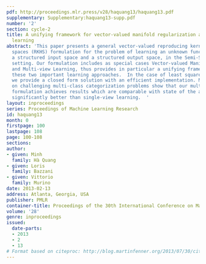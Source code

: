 ```yaml
---
pdf: http://proceedings.mlr.press/v28/haquang13/haquang13.pdf
supplementary: Supplementary:haquang13-supp.pdf
number: '2'
section: cycle-2
title: A unifying framework for vector-valued manifold regularization and multi-view
  learning
abstract: 'This paper presents a general vector-valued reproducing kernel Hilbert
  spaces (RKHS) formulation for the problem of learning an unknown functional dependency  between
  a structured input space and a structured output space, in the Semi-Supervised Learning
  setting. Our formulation includes as special cases Vector-valued Manifold Regularization
  and Multi-view Learning, thus provides in particular a unifying framework linking
  these two important learning approaches.  In the case of least square loss function,
  we provide a closed form solution with an efficient implementation. Numerical experiments
  on challenging multi-class categorization problems show that our multi-view learning
  formulation achieves results which are comparable with state of the art and are
  significantly better than single-view learning.  '
layout: inproceedings
series: Proceedings of Machine Learning Research
id: haquang13
month: 0
firstpage: 100
lastpage: 108
page: 100-108
sections: 
author:
- given: Minh
  family: Hà Quang
- given: Loris
  family: Bazzani
- given: Vittorio
  family: Murino
date: 2013-02-13
address: Atlanta, Georgia, USA
publisher: PMLR
container-title: Proceedings of the 30th International Conference on Machine Learning
volume: '28'
genre: inproceedings
issued:
  date-parts:
  - 2013
  - 2
  - 13
# Format based on citeproc: http://blog.martinfenner.org/2013/07/30/citeproc-yaml-for-bibliographies/
---
```


